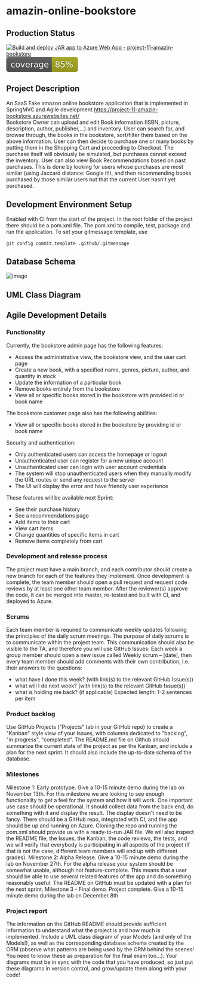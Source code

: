 # amazin-online-bookstore
## Production Status
[![Build and deploy JAR app to Azure Web App - project-11-amazin-bookstore](https://github.com/pumped-up-kicks/amazin-online-bookstore/actions/workflows/main_project-11-amazin-bookstore.yml/badge.svg)](https://github.com/pumped-up-kicks/amazin-online-bookstore/actions/workflows/main_project-11-amazin-bookstore.yml)
![Code Coverage](./.github/badges/jacoco.svg)

## Project Description 
An SaaS Fake amazon online bookstore application that is implemented in SpringMVC and Agile development https://project-11-amazin-bookstore.azurewebsites.net/
</br>
Bookstore Owner can upload and edit Book information (ISBN, picture, description, author, publisher,...) and inventory. User can search for, and browse through, the books in the bookstore, sort/filter them based on the above information. User can then decide to purchase one or many books by putting them in the Shopping Cart and proceeding to Checkout. The purchase itself will obviously be simulated, but purchases cannot exceed the inventory. User can also view Book Recommendations based on past purchases. This is done by looking for users whose purchases are most similar (using Jaccard distance: Google it!), and then recommending books purchased by those similar users but that the current User hasn't yet purchased.

## Development Environment Setup

Enabled with CI from the start of the project. In the root folder of the project there should be a pom.xml file. The pom.xml to compile, test, package and run the application.
To set your gitmessage template, use
```agsl
git config commit.template .github/.gitmessage
```

## Database Schema
![image](https://github.com/pumped-up-kicks/amazin-online-bookstore/assets/76576373/52aff7cd-8d3c-4596-b3d4-7a100c1e3274)

## UML Class Diagram

## Agile Development Details
### Functionality
Currently, the bookstore admin page has the following features:
- Access the administrative view, the bookstore view, and the user cart page
- Create a new book, with a specified name, genres, picture, author, and quantity in stock
- Update the information of a particular book
- Remove books entirely from the bookstore
- View all or specific books stored in the bookstore with provided id or book name

The bookstore customer page also has the following abilities:
- View all or specific books stored in the bookstore by providing id or book name
  
Security and authentication:
- Only authenticated users can access the homepage or logout
- Unauthenticated user can register for a new unique account
- Unauthenticated user can login with user account credentials
- The system will stop unauthenticated users when they manually modify the URL routes or send any request to the server
- The UI will display the error and have friendly user experience
  
These features will be available next Sprint:
- See their purchase history 
- See a recommendations page
- Add items to their cart
- View cart items
- Change quantities of specific items in cart
- Remove items completely from cart

### Development and release process
The project must have a main branch, and each contributor should create a new branch for each of the
features they implement. Once development is complete, the team member should open a pull request
and request code reviews by at least one other team member. After the reviewer(s) approve the code, it
can be merged into master, re-tested and built with CI, and deployed to Azure.

### Scrums
Each team member is required to communicate weekly updates following the principles of the daily
scrum meetings. The purpose of daily scrums is to communicate within the project team. This
communication should also be visible to the TA, and therefore you will use GitHub Issues:
Each week a group member should open a new issue called Weekly scrum – [date], then every team
member should add comments with their own contribution, i.e. their answers to the questions:
- what have I done this week? (with link(s) to the relevant GitHub Issue(s))
- what will I do next week? (with link(s) to the relevant GitHub Issue(s))
- what is holding me back? (if applicable)
Expected length: 1-2 sentences per item

### Product backlog
Use GitHub Projects ("Projects" tab in your GitHub repo) to create a "Kanban" style view of your
Issues, with columns dedicated to "backlog", "in progress", "completed". The README.md file on
Github should summarize the current state of the project as per the Kanban, and include a plan for the
next sprint. It should also include the up-to-date schema of the database.

### Milestones
Milestone 1: Early prototype. Give a 10-15 minute demo during the lab on November 13th.
For this milestone we are looking to see enough functionality to get a feel for the system and how it will
work. One important use case should be operational. It should collect data from the back end, do
something with it and display the result. The display doesn't need to be fancy. There should be a GitHub
repo, integrated with CI, and the app should be up and running on Azure. Cloning the repo and running
the pom.xml should provide us with a ready-to-run JAR file.
We will also inspect the README file, the Issues, the Kanban, the code reviews, the tests, and we will
verify that everybody is participating in all aspects of the project (if that is not the case, different team
members will end up with different grades).
Milestone 2: Alpha Release. Give a 10-15 minute demo during the lab on November 27th.
For the alpha release your system should be somewhat usable, although not feature-complete. This
means that a user should be able to use several related features of the app and do something reasonably
useful. The README on GitHub must be updated with a plan for the next sprint.
Milestone 3 - Final demo. Project complete. Give a 10-15 minute demo during the lab on December 8th

### Project report
The information on the GitHub README should provide sufficient information to understand what the
project is and how much is implemented. Include a UML class diagram of your Models (and only of the
Models!), as well as the corresponding database schema created by the ORM (observe what patterns are
being used by the ORM behind the scenes! You need to know these as preparation for the final exam
too...). Your diagrams must be in sync with the code that you have produced, so just put these diagrams
in version control, and grow/update them along with your code!
